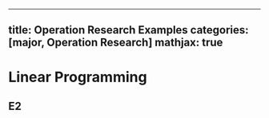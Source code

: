 
---
title: Operation Research Examples
categories: [major, Operation Research]
mathjax: true
---

# Linear Programming

## E2



